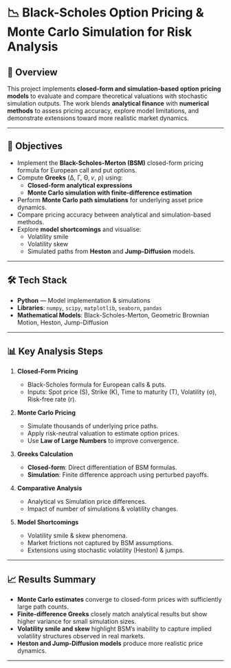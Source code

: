 # 📉 Black-Scholes Option Pricing & Monte Carlo Simulation for Risk Analysis

## 📌 Overview
This project implements **closed-form and simulation-based option pricing models** to evaluate and compare theoretical valuations with stochastic simulation outputs. The work blends **analytical finance** with **numerical methods** to assess pricing accuracy, explore model limitations, and demonstrate extensions toward more realistic market dynamics.

---

## 🎯 Objectives
- Implement the **Black-Scholes-Merton (BSM)** closed-form pricing formula for European call and put options.
- Compute **Greeks** (Δ, Γ, Θ, 𝜈, ρ) using:
  - **Closed-form analytical expressions**
  - **Monte Carlo simulation with finite-difference estimation**
- Perform **Monte Carlo path simulations** for underlying asset price dynamics.
- Compare pricing accuracy between analytical and simulation-based methods.
- Explore **model shortcomings** and visualise:
  - Volatility smile
  - Volatility skew
  - Simulated paths from **Heston** and **Jump-Diffusion** models.

---

## 🛠️ Tech Stack
- **Python** — Model implementation & simulations
- **Libraries**: `numpy`, `scipy`, `matplotlib`, `seaborn`, `pandas`
- **Mathematical Models**: Black-Scholes-Merton, Geometric Brownian Motion, Heston, Jump-Diffusion

---

## 📊 Key Analysis Steps
1. **Closed-Form Pricing**  
   - Black-Scholes formula for European calls & puts.
   - Inputs: Spot price (S), Strike (K), Time to maturity (T), Volatility (σ), Risk-free rate (r).

2. **Monte Carlo Pricing**  
   - Simulate thousands of underlying price paths.
   - Apply risk-neutral valuation to estimate option prices.
   - Use **Law of Large Numbers** to improve convergence.

3. **Greeks Calculation**  
   - **Closed-form**: Direct differentiation of BSM formulas.
   - **Simulation**: Finite difference approach using perturbed payoffs.

4. **Comparative Analysis**  
   - Analytical vs Simulation price differences.
   - Impact of number of simulations & volatility changes.

5. **Model Shortcomings**  
   - Volatility smile & skew phenomena.
   - Market frictions not captured by BSM assumptions.
   - Extensions using stochastic volatility (Heston) & jumps.

---

## 📈 Results Summary
- **Monte Carlo estimates** converge to closed-form prices with sufficiently large path counts.
- **Finite-difference Greeks** closely match analytical results but show higher variance for small simulation sizes.
- **Volatility smile and skew** highlight BSM’s inability to capture implied volatility structures observed in real markets.
- **Heston and Jump-Diffusion models** produce more realistic price dynamics.

---


